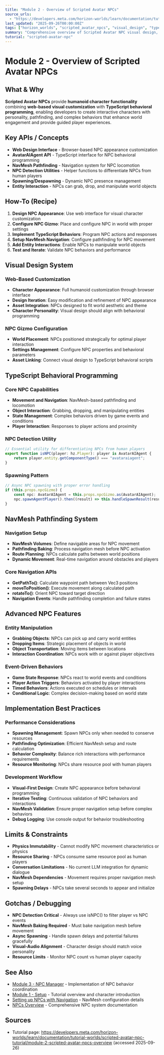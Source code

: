 ```yaml
---
title: "Module 2 - Overview of Scripted Avatar NPCs"
source_urls:
  - "https://developers.meta.com/horizon-worlds/learn/documentation/tutorial-worlds/scripted-avatar-npc-tutorial/module-2-scripted-avatar-npcs-overview"
last_updated: "2025-09-26T00:00:00Z"
tags: ["horizon_worlds", "scripted_avatar_npcs", "visual_design", "typescript_behaviors", "navmesh_pathfinding"]
summary: "Comprehensive overview of Scripted Avatar NPC visual design, TypeScript behavioral programming, and core NPC capabilities including detection, spawning, and NavMesh navigation."
tutorial: "scripted-avatar-npc"
---
```


# Module 2 - Overview of Scripted Avatar NPCs

## What & Why

**Scripted Avatar NPCs** provide **humanoid character functionality** combining **web-based visual customization** with **TypeScript behavioral programming**, enabling developers to create interactive characters with personality, pathfinding, and complex behaviors that enhance world engagement and provide guided player experiences.

## Key APIs / Concepts

- **Web Design Interface** - Browser-based NPC appearance customization
- **AvatarAIAgent API** - TypeScript interface for NPC behavioral programming
- **NavMesh Pathfinding** - Navigation system for NPC locomotion
- **NPC Detection Utilities** - Helper functions to differentiate NPCs from human players
- **Spawning/Despawning** - Dynamic NPC presence management
- **Entity Interaction** - NPCs can grab, drop, and manipulate world objects

## How-To (Recipe)

1. **Design NPC Appearance**: Use web interface for visual character customization
2. **Configure NPC Gizmo**: Place and configure NPC in world with proper settings
3. **Implement TypeScript Behaviors**: Program NPC actions and responses
4. **Setup NavMesh Navigation**: Configure pathfinding for NPC movement
5. **Add Entity Interactions**: Enable NPCs to manipulate world objects
6. **Test and Iterate**: Validate NPC behaviors and performance

## Visual Design System

### Web-Based Customization
- **Character Appearance**: Full humanoid customization through browser interface
- **Design Iteration**: Easy modification and refinement of NPC appearance
- **Asset Integration**: NPCs designed to fit world aesthetic and theme
- **Character Personality**: Visual design should align with behavioral programming

### NPC Gizmo Configuration
- **World Placement**: NPCs positioned strategically for optimal player interaction
- **Settings Management**: Configure NPC properties and behavioral parameters
- **Asset Linking**: Connect visual design to TypeScript behavioral scripts

## TypeScript Behavioral Programming

### Core NPC Capabilities
- **Movement and Navigation**: NavMesh-based pathfinding and locomotion
- **Object Interaction**: Grabbing, dropping, and manipulating entities
- **State Management**: Complex behaviors driven by game events and conditions
- **Player Interaction**: Responses to player actions and proximity

### NPC Detection Utility
```typescript
// Essential utility for differentiating NPCs from human players
export function isNPC(player: hz.Player): player is AvatarAIAgent {
    return player.entity.getComponentType() === "avataraiagent";
}
```

### Spawning Pattern
```typescript
// Async NPC spawning with proper error handling
if (this.props.npcGizmo) {
    const npc: AvatarAIAgent = this.props.npcGizmo.as(AvatarAIAgent);
    npc.spawnAgentPlayer().then((result) => this.handleSpawnResult(result, npc));
}
```

## NavMesh Pathfinding System

### Navigation Setup
- **NavMesh Volumes**: Define navigable areas for NPC movement
- **Pathfinding Baking**: Process navigation mesh before NPC activation
- **Route Planning**: NPCs calculate paths between world positions
- **Dynamic Movement**: Real-time navigation around obstacles and players

### Core Navigation APIs
- **GetPathTo()**: Calculate waypoint path between Vec3 positions
- **moveToPosition()**: Execute movement along calculated path
- **rotateTo()**: Orient NPC toward target direction
- **Navigation Events**: Handle pathfinding completion and failure states

## Advanced NPC Features

### Entity Manipulation
- **Grabbing Objects**: NPCs can pick up and carry world entities
- **Dropping Items**: Strategic placement of objects in world
- **Object Transportation**: Moving items between locations
- **Interaction Coordination**: NPCs work with or against player objectives

### Event-Driven Behaviors
- **Game State Response**: NPCs react to world events and conditions
- **Player Action Triggers**: Behaviors activated by player interactions
- **Timed Behaviors**: Actions executed on schedules or intervals
- **Conditional Logic**: Complex decision-making based on world state

## Implementation Best Practices

### Performance Considerations
- **Spawning Management**: Spawn NPCs only when needed to conserve resources
- **Pathfinding Optimization**: Efficient NavMesh setup and route calculation
- **Behavior Complexity**: Balance rich interactions with performance requirements
- **Resource Monitoring**: NPCs share resource pool with human players

### Development Workflow
- **Visual-First Design**: Create NPC appearance before behavioral programming
- **Iterative Testing**: Continuous validation of NPC behaviors and interactions
- **NavMesh Validation**: Ensure proper navigation setup before complex behaviors
- **Debug Logging**: Use console output for behavior troubleshooting

## Limits & Constraints

- **Physics Immutability** - Cannot modify NPC movement characteristics or physics
- **Resource Sharing** - NPCs consume same resource pool as human players
- **Conversation Limitations** - No current LLM integration for dynamic dialogue
- **NavMesh Dependencies** - Movement requires proper navigation mesh setup
- **Spawning Delays** - NPCs take several seconds to appear and initialize

## Gotchas / Debugging

- **NPC Detection Critical** - Always use isNPC() to filter player vs NPC events
- **NavMesh Baking Required** - Must bake navigation mesh before movement
- **Async Spawning** - Handle spawn delays and potential failures gracefully
- **Visual-Audio Alignment** - Character design should match voice personality
- **Resource Limits** - Monitor NPC count vs human player capacity

## See Also

- [Module 3 - NPC Manager](./03-npc-manager.md) - Implementation of NPC behavior coordination
- [Module 1 - Setup](./01-setup.md) - Tutorial overview and character introduction
- [Setting up NPCs with Navigation](../../desktop-editor-overview.md#npc-navigation) - NavMesh configuration details
- [NPCs Overview](../../objects-components-overview.md#npcs) - Comprehensive NPC system documentation

## Sources

- Tutorial page: https://developers.meta.com/horizon-worlds/learn/documentation/tutorial-worlds/scripted-avatar-npc-tutorial/module-2-scripted-avatar-npcs-overview (accessed 2025-09-26)